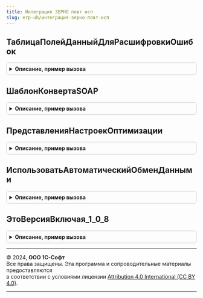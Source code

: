 ```yaml
---
title: Интеграция ЗЕРНО повт исп
slug: erp-uh/интеграция-зерно-повт-исп
---
```



## ТаблицаПолейДанныйДляРасшифровкиОшибок
<details style="margin: 1em 0; padding: 0.5em; border: 1px solid #ccc; border-radius: 6px;">

<summary style="font-weight: bold; cursor: pointer;">Описание, пример вызова</summary>

```bsl

Функция ТаблицаПолейДанныйДляРасшифровкиОшибок() Экспорт
```

Пример вызова
```bsl
Результат = ИнтеграцияЗЕРНОПовтИсп.ТаблицаПолейДанныйДляРасшифровкиОшибок() 
```
</details>

## ШаблонКонвертаSOAP
<details style="margin: 1em 0; padding: 0.5em; border: 1px solid #ccc; border-radius: 6px;">

<summary style="font-weight: bold; cursor: pointer;">Описание, пример вызова</summary>

```bsl

Функция ШаблонКонвертаSOAP() Экспорт
```

Пример вызова
```bsl
Результат = ИнтеграцияЗЕРНОПовтИсп.ШаблонКонвертаSOAP() 
```
</details>

## ПредставленияНастроекОптимизации
<details style="margin: 1em 0; padding: 0.5em; border: 1px solid #ccc; border-radius: 6px;">

<summary style="font-weight: bold; cursor: pointer;">Описание, пример вызова</summary>

```bsl

// Представления настроек оптимизации.
//
// Возвращаемое значение:
// 	Соответствие - Представление параметров сканирования.
Функция ПредставленияНастроекОптимизации() Экспорт
```

Пример вызова
```bsl
Результат = ИнтеграцияЗЕРНОПовтИсп.ПредставленияНастроекОптимизации() 
```
</details>

## ИспользоватьАвтоматическийОбменДанными
<details style="margin: 1em 0; padding: 0.5em; border: 1px solid #ccc; border-radius: 6px;">

<summary style="font-weight: bold; cursor: pointer;">Описание, пример вызова</summary>

```bsl

Функция ИспользоватьАвтоматическийОбменДанными(Организация, Подразделение = Неопределено) Экспорт
```

Пример вызова
```bsl
Результат = ИнтеграцияЗЕРНОПовтИсп.ИспользоватьАвтоматическийОбменДанными(Организация, Подразделение);
```
</details>

## ЭтоВерсияВключая_1_0_8
<details style="margin: 1em 0; padding: 0.5em; border: 1px solid #ccc; border-radius: 6px;">

<summary style="font-weight: bold; cursor: pointer;">Описание, пример вызова</summary>

```bsl

Функция ЭтоВерсияВключая_1_0_8(Версия) Экспорт
```

Пример вызова
```bsl
Результат = ИнтеграцияЗЕРНОПовтИсп.ЭтоВерсияВключая_1_0_8(Версия) 
```
</details>

---

© 2024, **ООО 1С-Софт**  
Все права защищены. Эта программа и сопроводительные материалы предоставляются  
в соответствии с условиями лицензии [Attribution 4.0 International (CC BY 4.0)](https://creativecommons.org/licenses/by/4.0/legalcode).

---
